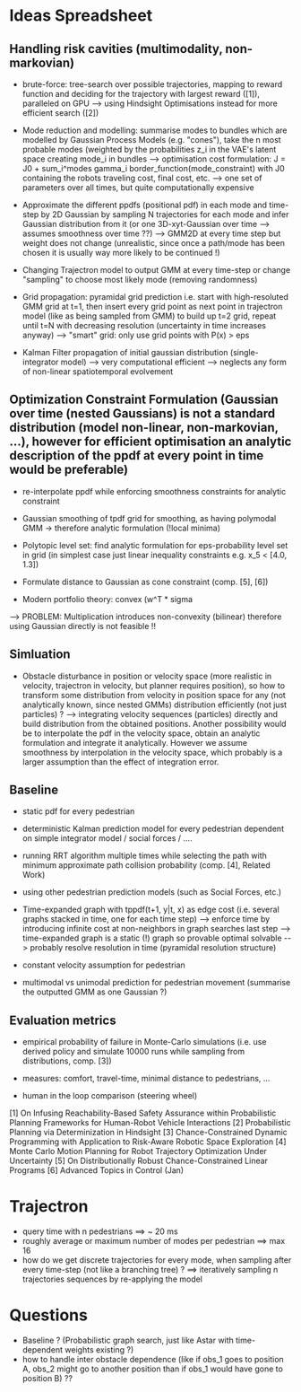 # Ideas Spreadsheet

## Handling risk cavities (multimodality, non-markovian)
- brute-force: tree-search over possible trajectories, mapping to reward function and deciding for the trajectory with largest reward ([1]), paralleled on GPU --> using Hindsight Optimisations instead for more efficient search ([2])

- Mode reduction and modelling: summarise modes to bundles which are modelled by Gaussian Process Models (e.g. "cones"), take the n most probable modes (weighted by the probabilities z_i in the VAE's latent space creating mode_i in bundles
--> optimisation cost formulation: 
J = J0 + sum_i^modes gamma_i border_function(mode_constraint) 
with J0 containing the robots traveling cost, final cost, etc. 
--> one set of parameters over all times, but quite computationally expensive
 
- Approximate the different ppdfs (positional pdf) in each mode and time-step by 2D Gaussian by sampling N trajectories for each mode and infer Gaussian distribution from it (or one 3D-xyt-Gaussian over time --> assumes smoothness over time ??)
--> GMM2D at every time step but weight does not change (unrealistic, since once a path/mode has been chosen it is usually way more likely to be continued !)   

- Changing Trajectron model to output GMM at every time-step or change "sampling" to choose most likely mode (removing randomness)

- Grid propagation: pyramidal grid prediction i.e. start with high-resoluted GMM grid at t=1, then insert every grid point as next point in trajectron model (like as being sampled from GMM) to build up t=2 grid, repeat until t=N with decreasing resolution (uncertainty in time increases anyway)
--> "smart" grid: only use grid points with P(x) > eps

- Kalman Filter propagation of initial gaussian distribution (single-integrator model)
--> very computational efficient
--> neglects any form of non-linear spatiotemporal evolvement 

## Optimization Constraint Formulation (Gaussian over time (nested Gaussians) is not a standard distribution (model non-linear, non-markovian, ...), however for efficient optimisation an analytic description of the ppdf at every point in time would be preferable)
- re-interpolate ppdf while enforcing smoothness constraints for analytic constraint

- Gaussian smoothing of tpdf grid for smoothing, as having polymodal GMM -> therefore analytic formulation (!local minima)

- Polytopic level set: find analytic formulation for eps-probability level set in grid (in simplest case just linear inequality constraints e.g. x_5 < [4.0, 1.3])

- Formulate distance to Gaussian as cone constraint (comp. [5], [6])

- Modern portfolio theory: convex (w^T * sigma

--> PROBLEM: Multiplication introduces non-convexity (bilinear) therefore using Gaussian directly is not feasible !!

## Simluation
- Obstacle disturbance in position or velocity space (more realistic in velocity, trajectron in velocity, but planner requires position), so how to transform some distribution from velocity in position space for any (not analytically known, since nested GMMs) distribution efficiently (not just particles) ? 
--> integrating velocity sequences (particles) directly and build distribution from the obtained positions. Another possibility would be to interpolate the pdf in the velocity space, obtain an analytic formulation and integrate it analytically. However we assume smoothness by interpolation in the velocity space, which probably is a larger assumption than the effect of integration error. 

## Baseline
- static pdf for every pedestrian

- deterministic Kalman prediction model for every pedestrian dependent on simple integrator model / social forces / ....

- running RRT algorithm multiple times while selecting the path with minimum approximate path collision probability (comp. [4], Related Work)

- using other pedestrian prediction models (such as Social Forces, etc.)

- Time-expanded graph with tppdf(t+1, y|t, x) as edge cost (i.e. several graphs stacked in time, one for each time step)
--> enforce time by introducing infinite cost at non-neighbors in graph searches last step
--> time-expanded graph is a static (!) graph so provable optimal solvable 
--> probably resolve resolution in time (pyramidal resolution structure) 

- constant velocity assumption for pedestrian

- multimodal vs unimodal prediction for pedestrian movement (summarise the outputted GMM as one Gaussian ?)


## Evaluation metrics
- empirical probability of failure in Monte-Carlo simulations (i.e. use derived policy and simulate 10000 runs while sampling from distributions, comp. [3])

- measures: comfort, travel-time, minimal distance to pedestrians, ...

- human in the loop comparison (steering wheel)

[1] On Infusing Reachability-Based Safety Assurance within Probabilistic Planning Frameworks for Human-Robot Vehicle Interactions
[2] Probabilistic Planning via Determinization in Hindsight
[3] Chance-Constrained Dynamic Programming with Application to Risk-Aware Robotic Space Exploration
[4] Monte Carlo Motion Planning for Robot Trajectory Optimization Under Uncertainty
[5] On Distributionally Robust Chance-Constrained Linear Programs
[6] Advanced Topics in Control (Jan)

# Trajectron
- query time with n pedestrians ==> ~ 20 ms
- roughly average or maximum number of modes per pedestrian ==> max 16
- how do we get discrete trajectories for every mode, when sampling after every time-step (not like a branching tree) ? ==> iteratively sampling n trajectories sequences by re-applying the model

# Questions
- Baseline ? (Probabilistic graph search, just like Astar with time-dependent weights existing ?)
- how to handle inter obstacle dependence (like if obs_1 goes to position A, obs_2 might go to another position than if obs_1 would have gone to position B) ??